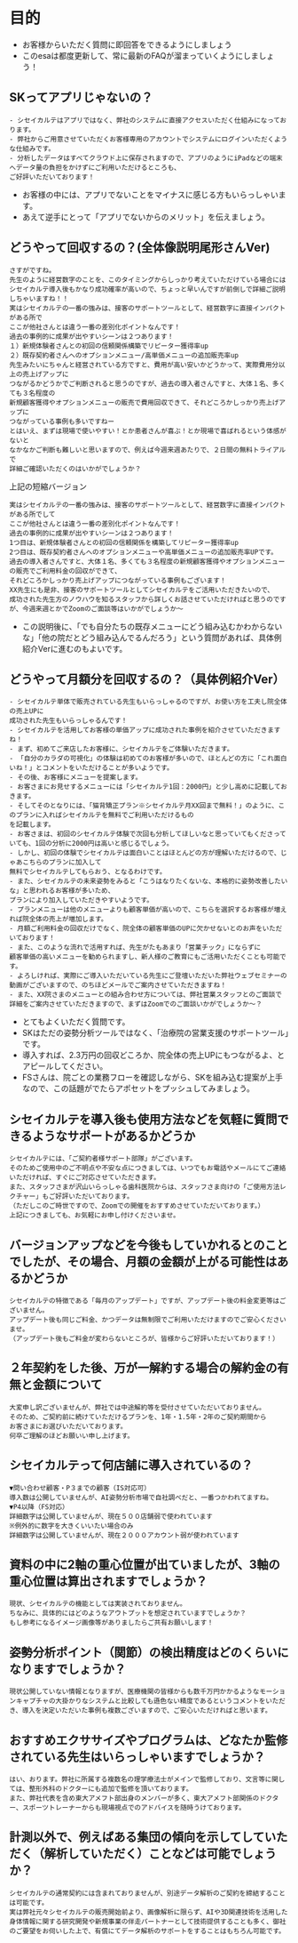 # 目的
- お客様からいただく質問に即回答をできるようにしましょう
- このesaは都度更新して、常に最新のFAQが溜まっていくようにしましょう！
## SKってアプリじゃないの？
```
- シセイカルテはアプリではなく、弊社のシステムに直接アクセスいただく仕組みになっております。
- 弊社からご用意させていただくお客様専用のアカウントでシステムにログインいただくような仕組みです。
- 分析したデータはすべてクラウド上に保存されますので、アプリのようにiPadなどの端末へデータ量の負担をかけずにご利用いただけるところも、
ご好評いただいております！
```
- お客様の中には、アプリでないことをマイナスに感じる方もいらっしゃいます。
- あえて逆手にとって「アプリでないからのメリット」を伝えましょう。
## どうやって回収するの？(全体像説明尾形さんVer)
```
さすがですね。
先生のように経営数字のことを、このタイミングからしっかり考えていただけている場合には
シセイカルテ導入後もかなり成功確率が高いので、ちょっと早いんですが前倒しで詳細ご説明しちゃいますね！！
実はシセイカルテの一番の強みは、接客のサポートツールとして、経営数字に直接インパクトがある所で
ここが他社さんとは違う一番の差別化ポイントなんです！
過去の事例的に成果が出やすいシーンは２つあります！
１）新規体験者さんとの初回の信頼関係構築でリピーター獲得率up
２）既存契約者さんへのオプションメニュー/高単価メニューの追加販売率up
先生みたいにちゃんと経営されている方ですと、費用が高い安いかどうかって、実際費用分以上の売上げアップに
つながるかどうかでご判断されると思うのですが、過去の導入者さんですと、大体１名、多くても３名程度の
新規顧客獲得やオプションメニューの販売で費用回収できて、それどころかしっかり売上げアップに
つながっている事例も多いですねー
とはいえ、まずは現場で使いやすい！とか患者さんが喜ぶ！とか現場で喜ばれるという体感がないと
なかなかご判断も難しいと思いますので、例えば今週来週あたりで、２日間の無料トライアルで
詳細ご確認いただくのはいかがでしょうか？
```
上記の短縮バージョン
```
実はシセイカルテの一番の強みは、接客のサポートツールとして、経営数字に直接インパクトがある所でして
ここが他社さんとは違う一番の差別化ポイントなんです！
過去の事例的に成果が出やすいシーンは２つあります！
1つ目は、新規体験者さんとの初回の信頼関係を構築してリピーター獲得率up
2つ目は、既存契約者さんへのオプションメニューや高単価メニューの追加販売率UPです。
過去の導入者さんですと、大体１名、多くても３名程度の新規顧客獲得やオプションメニューの販売でご利用料金の回収ができて、
それどころかしっかり売上げアップにつながっている事例もございます！
XX先生にも是非、接客のサポートツールとしてシセイカルテをご活用いただきたいので、
成功された先生方のノウハウを知るスタッフから詳しくお話させていただければと思うのですが、今週来週とかでZoomのご面談等はいかがでしょうか～
```
- この説明後に、「でも自分たちの既存メニューにどう組み込むかわからないな」「他の院だとどう組み込んでるんだろう」という質問があれば、具体例紹介Verに進むのもよいです。 
## どうやって月額分を回収するの？（具体例紹介Ver）
```
- シセイカルテ単体で販売されている先生もいらっしゃるのですが、お使い方を工夫し院全体の売上UPに
成功された先生もいらっしゃるんです！
- シセイカルテを活用してお客様の単価アップに成功された事例を紹介させていただきますね！
- まず、初めてご来店したお客様に、シセイカルテをご体験いただきます。
- 「自分のカラダの可視化」の体験は初めてのお客様が多いので、ほとんどの方に「これ面白いね！」とコメントをいただけることが多いようです。
- その後、お客様にメニューを提案します。
- お客さまにお見せするメニューには「シセイカルテ1回：2000円」と少し高めに記載しておきます。
- そしてそのとなりには、「猫背矯正プラン※シセイカルテ月XX回まで無料！」のように、このプランに入ればシセイカルテを無料でご利用いただけるもの
を記載します。
- お客さまは、初回のシセイカルテ体験で次回も分析してほしいなと思っていてもくださっていても、1回の分析に2000円は高いと感じるでしょう。
- しかし、初回の体験でシセイカルテは面白いことはほとんどの方が理解いただけるので、じゃあこちらのプランに加入して
無料でシセイカルテしてもらおう、となるわけです。
- また、シセイカルテの未来姿勢をみると「こうはなりたくないな、本格的に姿勢改善したいな」と思われるお客様が多いため、
プランにより加入していただきやすいようです。
- プランメニューは他のメニューよりも顧客単価が高いので、こちらを選択するお客様が増えれば院全体の売上が増加します。
- 月額ご利用料金の回収だけでなく、院全体の顧客単価のUPに欠かせないとのお声をいただいております！
- また、このような流れで活用すれば、先生がたもあまり「営業チック」にならずに
顧客単価の高いメニューを勧められますし、新人様のご教育にもご活用いただくことも可能です。
- よろしければ、実際にご導入いただいている先生にご登壇いただいた弊社ウェブセミナーの
動画がございますので、のちほどメールでご案内させていただきますね！
- また、XX院さまのメニューとの組み合わせ方については、弊社営業スタッフとのご面談で
詳細をご案内させていただきますので、まずはZoomでのご面談いかがでしょうか～？

```
- とてもよくいただく質問です。
- SKはただの姿勢分析ツールではなく、「治療院の営業支援のサポートツール」です。
- 導入すれば、2.3万円の回収どころか、院全体の売上UPにもつながるよ、とアピールしてください。
- FSさんは、院ごとの業務フローを確認しながら、SKを組み込む提案が上手なので、この話題がでたらアポセットをプッシュしてみましょう。

## シセイカルテを導入後も使用方法などを気軽に質問できるようなサポートがあるかどうか
```
シセイカルテには、「ご契約者様サポート部隊」がございます。
そのためご使用中のご不明点や不安な点につきましては、いつでもお電話やメールにてご連絡いただければ、すぐにご対応させていただきます。
また、スタッフさまが沢山いらっしゃる歯科医院からは、スタッフさま向けの「ご使用方法レクチャー」もご好評いただいております。
（ただしこのご時世ですので、Zoomでの開催をおすすめさせていただいております。）
上記につきましても、お気軽にお申し付けくださいませ。
```

## バージョンアップなどを今後もしていかれるとのことでしたが、その場合、月額の金額が上がる可能性はあるかどうか
```
シセイカルテの特徴である「毎月のアップデート」ですが、アップデート後の料金変更等はございません。
アップデート後も同じご料金、かつデータは無制限でご利用いただけますのでご安心くださいませ。
（アップデート後もご料金が変わらないところが、皆様からご好評いただいております！）
```

## ２年契約をした後、万が一解約する場合の解約金の有無と金額について
```
大変申し訳ございませんが、弊社では中途解約等を受付させていただいておりません。
そのため、ご契約前に続けていただけるプランを、1年・1.5年・2年のご契約期間から
お客さまにお選びいただいております。
何卒ご理解のほどお願いい申し上げます。
```
## シセイカルテって何店舗に導入されているの？
```
▼問い合わせ顧客・P３までの顧客（IS対応可）
導入数は公開していませんが、AI姿勢分析市場で自社調べだと、一番つかわれてますね。
▼P4以降（FS対応）
詳細数字は公開していませんが、現在５００店舗弱で使われています
※例外的に数字を大きくいいたい場合のみ
詳細数字は公開していませんが、現在２０００アカウント弱が使われています
```


## 資料の中に2軸の重心位置が出ていましたが、3軸の重心位置は算出されますでしょうか？
```
現状、シセイカルテの機能としては実装されておりません。
ちなみに、具体的にはどのようなアウトプットを想定されていますでしょうか？
もし参考になるイメージ画像等がありましたらご共有お願いします！
```

## 姿勢分析ポイント（関節）の検出精度はどのくらいになりますでしょうか？
```
現状公開していない情報となりますが、医療機関の皆様からも数千万円かかるようなモーションキャプチャの大掛かりなシステムと比較しても遜色ない精度であるというコメントをいただき、導入を決定いただいた事例も複数ございますので、ご安心いただければと思います。
```

## おすすめエクササイズやプログラムは、どなたか監修されている先生はいらっしゃいますでしょうか？
```
はい、おります。弊社に所属する複数名の理学療法士がメインで監修しており、文言等に関しては、整形外科のドクターにも追加で監修を頂いております。
また、弊社代表を含め東大アメフト部出身のメンバーが多く、東大アメフト部関係のドクター、スポーツトレーナーからも現場視点でのアドバイスを随時うけております。
```
## 計測以外で、例えばある集団の傾向を示してしていただく（解析していただく）ことなどは可能でしょうか？
```
シセイカルテの通常契約には含まれておりませんが、別途データ解析のご契約を締結することは可能です。
実は弊社元々シセイカルテの販売開始前より、画像解析に限らず、AIや3D関連技術を活用した身体情報に関する研究開発や新規事業の伴走パートナーとして技術提供することも多く、御社のご要望をお伺いした上で、有償にてデータ解析のサポートをすることはもちろん可能です。
```